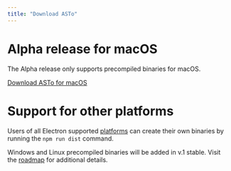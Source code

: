 ```yaml
---
title: "Download ASTo"
---
```


# Alpha release for macOS

The Alpha release only supports precompiled binaries for macOS.

<a href="https://github.com/Or3stis/apparatus/releases/download/v0.1.1-alpha/apparatus-0.1.1.dmg" class="btn download">Download ASTo for macOS</a>

# Support for other platforms

Users of all Electron supported [platforms](https://electronjs.org/docs/tutorial/supported-platforms) can create their  own binaries by running the `npm run dist` command.

Windows and Linux precompiled binaries will be added in v.1 stable. Visit the [roadmap](https://or3stis.github.io/apparatus/roadmap) for additional details.
